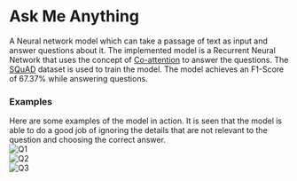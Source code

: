 # Ask Me Anything
A Neural network model which can take a passage of text as input and answer questions about it. The implemented model is a Recurrent Neural Network that uses the concept of [Co-attention](https://arxiv.org/abs/1611.01604) to answer the questions. The [SQuAD](https://rajpurkar.github.io/SQuAD-explorer/) dataset is used to train the model. The model achieves an F1-Score of 67.37% while answering questions.

### Examples
Here are some examples of the model in action. It is seen that the model is able to do a good job of ignoring the details that are not relevant to the question and choosing the correct answer.  
![Q1](pics/Q1.png)  
![Q2](pics/Q2.png)  
![Q3](pics/Q2.png)
